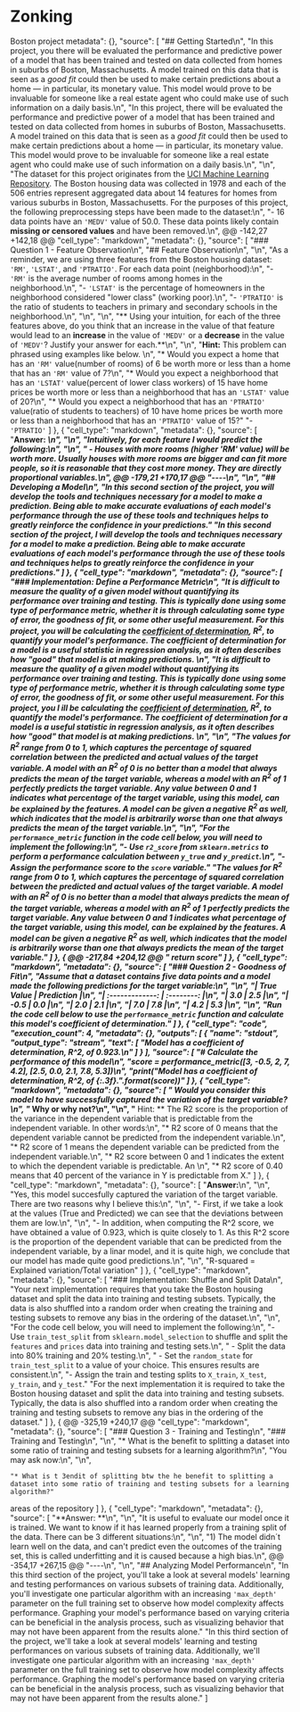 # Zonking
Boston project
metadata": {},
   "source": [
    "## Getting Started\n",
    "In this project, you there will be evaluated the performance and predictive power of a model that has been trained and tested on data collected from homes in suburbs of Boston, Massachusetts. A model trained on this data that is seen as a *good fit* could then be used to make certain predictions about a home — in particular, its monetary value. This model would prove to be invaluable for someone like a real estate agent who could make use of such information on a daily basis.\n",
    "In this project, there will be evaluated the performance and predictive power of a model that has been trained and tested on data collected from homes in suburbs of Boston, Massachusetts. A model trained on this data that is seen as a *good fit* could then be used to make certain predictions about a home — in particular, its monetary value. This model would prove to be invaluable for someone like a real estate agent who could make use of such information on a daily basis.\n",
    "\n",
    "The dataset for this project originates from the [UCI Machine Learning Repository](https://archive.ics.uci.edu/ml/datasets/Housing). The Boston housing data was collected in 1978 and each of the 506 entries represent aggregated data about 14 features for homes from various suburbs in Boston, Massachusetts. For the purposes of this project, the following preprocessing steps have been made to the dataset:\n",
    "- 16 data points have an `'MEDV'` value of 50.0. These data points likely contain **missing or censored values** and have been removed.\n",
@@ -142,27 +142,18 @@
   "cell_type": "markdown",
   "metadata": {},
   "source": [
    "### Question 1 - Feature Observation\n",
    "## Feature Observation\n",
    "\n",
    "As a reminder, we are using three features from the Boston housing dataset: `'RM'`, `'LSTAT'`, and `'PTRATIO'`. For each data point (neighborhood):\n",
    "- `'RM'` is the average number of rooms among homes in the neighborhood.\n",
    "- `'LSTAT'` is the percentage of homeowners in the neighborhood considered \"lower class\" (working poor).\n",
    "- `'PTRATIO'` is the ratio of students to teachers in primary and secondary schools in the neighborhood.\n",
    "\n",
    "\n",
    "** Using your intuition, for each of the three features above, do you think that an increase in the value of that feature would lead to an **increase** in the value of `'MEDV'` or a **decrease** in the value of `'MEDV'`? Justify your answer for each.**\n",
    "\n",
    "**Hint:** This problem can phrased using examples like below.  \n",
    "* Would you expect a home that has an `'RM'` value(number of rooms) of 6 be worth more or less than a home that has an `'RM'` value of 7?\n",
    "* Would you expect a neighborhood that has an `'LSTAT'` value(percent of lower class workers) of 15 have home prices be worth more or less than a neighborhood that has an `'LSTAT'` value of 20?\n",
    "* Would you expect a neighborhood that has an `'PTRATIO'` value(ratio of students to teachers) of 10 have home prices be worth more or less than a neighborhood that has an `'PTRATIO'` value of 15?"
    "- `'PTRATIO'` 
   ]
  },
  {
   "cell_type": "markdown",
   "metadata": {},
   "source": [
    "**Answer: **\n",
    "\n",
    "Intuitively, for each feature I would predict the following:\n",
    "\n",
    "    - Houses with more rooms (higher 'RM' value) will be worth more. Usually houses with more rooms are bigger and can fit more people, so it is reasonable that they cost more money. They are directly proportional variables.\n",
@@ -179,21 +170,17 @@
    "----\n",
    "\n",
    "## Developing a Model\n",
    "In this second section of the project, you will develop the tools and techniques necessary for a model to make a prediction. Being able to make accurate evaluations of each model's performance through the use of these tools and techniques helps to greatly reinforce the confidence in your predictions."
    "In this second section of the project, I will develop the tools and techniques necessary for a model to make a prediction. Being able to make accurate evaluations of each model's performance through the use of these tools and techniques helps to greatly reinforce the confidence in your predictions."
   ]
  },
  {
   "cell_type": "markdown",
   "metadata": {},
   "source": [
    "### Implementation: Define a Performance Metric\n",
    "It is difficult to measure the quality of a given model without quantifying its performance over training and testing. This is typically done using some type of performance metric, whether it is through calculating some type of error, the goodness of fit, or some other useful measurement. For this project, you will be calculating the [*coefficient of determination*](http://stattrek.com/statistics/dictionary.aspx?definition=coefficient_of_determination), R<sup>2</sup>, to quantify your model's performance. The coefficient of determination for a model is a useful statistic in regression analysis, as it often describes how \"good\" that model is at making predictions. \n",
    "It is difficult to measure the quality of a given model without quantifying its performance over training and testing. This is typically done using some type of performance metric, whether it is through calculating some type of error, the goodness of fit, or some other useful measurement. For this project, you I ill be calculating the [*coefficient of determination*](http://stattrek.com/statistics/dictionary.aspx?definition=coefficient_of_determination), R<sup>2</sup>, to quantify the model's performance. The coefficient of determination for a model is a useful statistic in regression analysis, as it often describes how \"good\" that model is at making predictions. \n",
    "\n",
    "The values for R<sup>2</sup> range from 0 to 1, which captures the percentage of squared correlation between the predicted and actual values of the **target variable**. A model with an R<sup>2</sup> of 0 is no better than a model that always predicts the *mean* of the target variable, whereas a model with an R<sup>2</sup> of 1 perfectly predicts the target variable. Any value between 0 and 1 indicates what percentage of the target variable, using this model, can be explained by the **features**. _A model can be given a negative R<sup>2</sup> as well, which indicates that the model is **arbitrarily worse** than one that always predicts the mean of the target variable._\n",
    "\n",
    "For the `performance_metric` function in the code cell below, you will need to implement the following:\n",
    "- Use `r2_score` from `sklearn.metrics` to perform a performance calculation between `y_true` and `y_predict`.\n",
    "- Assign the performance score to the `score` variable."
    "The values for R<sup>2</sup> range from 0 to 1, which captures the percentage of squared correlation between the predicted and actual values of the **target variable**. A model with an R<sup>2</sup> of 0 is no better than a model that always predicts the *mean* of the target variable, whereas a model with an R<sup>2</sup> of 1 perfectly predicts the target variable. Any value between 0 and 1 indicates what percentage of the target variable, using this model, can be explained by the **features**. _A model can be given a negative R<sup>2</sup> as well, which indicates that the model is **arbitrarily worse** than one that always predicts the mean of the target variable._"
   ]
  },
  {
@@ -217,84 +204,12 @@
    "    return score"
   ]
  },
  {
   "cell_type": "markdown",
   "metadata": {},
   "source": [
    "### Question 2 - Goodness of Fit\n",
    "Assume that a dataset contains five data points and a model made the following predictions for the target variable:\n",
    "\n",
    "| True Value | Prediction |\n",
    "| :-------------: | :--------: |\n",
    "| 3.0 | 2.5 |\n",
    "| -0.5 | 0.0 |\n",
    "| 2.0 | 2.1 |\n",
    "| 7.0 | 7.8 |\n",
    "| 4.2 | 5.3 |\n",
    "\n",
    "Run the code cell below to use the `performance_metric` function and calculate this model's coefficient of determination."
   ]
  },
  {
   "cell_type": "code",
   "execution_count": 4,
   "metadata": {},
   "outputs": [
    {
     "name": "stdout",
     "output_type": "stream",
     "text": [
      "Model has a coefficient of determination, R^2, of 0.923.\n"
     ]
    }
   ],
   "source": [
    "# Calculate the performance of this model\n",
    "score = performance_metric([3, -0.5, 2, 7, 4.2], [2.5, 0.0, 2.1, 7.8, 5.3])\n",
    "print(\"Model has a coefficient of determination, R^2, of {:.3f}.\".format(score))"
   ]
  },
  {
   "cell_type": "markdown",
   "metadata": {},
   "source": [
    "* Would you consider this model to have successfully captured the variation of the target variable? \n",
    "* Why or why not?\n",
    "\n",
    "** Hint: **  The R2 score is the proportion of the variance in the dependent variable that is predictable from the independent variable. In other words:\n",
    "* R2 score of 0 means that the dependent variable cannot be predicted from the independent variable.\n",
    "* R2 score of 1 means the dependent variable can be predicted from the independent variable.\n",
    "* R2 score between 0 and 1 indicates the extent to which the dependent variable is predictable. An \n",
    "* R2 score of 0.40 means that 40 percent of the variance in Y is predictable from X."
   ]
  },
  {
   "cell_type": "markdown",
   "metadata": {},
   "source": [
    "**Answer:**\n",
    "\n",
    "Yes, this model succesfully captured the variation of the target variable. There are two reasons why I believe this:\n",
    "\n",
    "- First, if we take a look at the values (True and Predicted) we can see that the deviations between them are low.\n",
    "\n",
    "- In addition, when computing the R^2 score, we have obtained a value of 0.923, which is quite closely to 1. As this R^2 score is the proportion of the dependent variable that can be predicted from the independent variable, by a linar model, and it is quite high, we conclude that our model has made quite good predictions.\n",
    "\n",
    "R-squared = Explained variation/Total variation"
   ]
  },
  {
   "cell_type": "markdown",
   "metadata": {},
   "source": [
    "### Implementation: Shuffle and Split Data\n",
    "Your next implementation requires that you take the Boston housing dataset and split the data into training and testing subsets. Typically, the data is also shuffled into a random order when creating the training and testing subsets to remove any bias in the ordering of the dataset.\n",
    "\n",
    "For the code cell below, you will need to implement the following:\n",
    "- Use `train_test_split` from `sklearn.model_selection` to shuffle and split the `features` and `prices` data into training and testing sets.\n",
    "  - Split the data into 80% training and 20% testing.\n",
    "  - Set the `random_state` for `train_test_split` to a value of your choice. This ensures results are consistent.\n",
    "- Assign the train and testing splits to `X_train`, `X_test`, `y_train`, and `y_test`."
    "For the next implementation it is required to take the Boston housing dataset and split the data into training and testing subsets. Typically, the data is also shuffled into a random order when creating the training and testing subsets to remove any bias in the ordering of the dataset."
   ]
  },
  {
@@ -325,19 +240,17 @@
   "cell_type": "markdown",
   "metadata": {},
   "source": [
    "### Question 3 - Training and Testing\n",
    "### Training and Testing\n",
    "\n",
    "* What is the benefit to splitting a dataset into some ratio of training and testing subsets for a learning algorithm?\n",
    "You may ask now:\n",
    "\n",

    "* What is t 3endit of splitting btw the he benefit to splitting a dataset into some ratio of training and testing subsets for a learning algorithm?"
 areas of the repository  ]
  },
  {
   "cell_type": "markdown",
   "metadata": {},
   "source": [
    "**Answer: **\n",
    "\n",
    "It is useful to evaluate our model once it is trained. We want to know if it has learned properly from a training split of the data. There can be 3 different situations:\n",
    "\n",
    "1) The model didn´t learn well on the data, and can't predict even the outcomes of the training set, this is called underfitting and it is caused because a high bias.\n",
@@ -354,17 +267,15 @@
    "----\n",
    "\n",
    "## Analyzing Model Performance\n",
    "In this third section of the project, you'll take a look at several models' learning and testing performances on various subsets of training data. Additionally, you'll investigate one particular algorithm with an increasing `'max_depth'` parameter on the full training set to observe how model complexity affects performance. Graphing your model's performance based on varying criteria can be beneficial in the analysis process, such as visualizing behavior that may not have been apparent from the results alone."
    "In this third section of the project, we'll take a look at several models' learning and testing performances on various subsets of training data. Additionally, we'll investigate one particular algorithm with an increasing `'max_depth'` parameter on the full training set to observe how model complexity affects performance. Graphing the model's performance based on varying criteria can be beneficial in the analysis process, such as visualizing behavior that may not have been apparent from the results alone."
   ]
